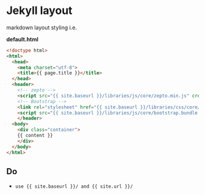 # Jekyll layout
markdown layout styling i.e.

**default.html**

```html
<!doctype html>
<html>
  <head>
    <meta charset="utf-8">
    <title>{{ page.title }}</title>
  </head>
  <header>
    <!-- zepto -->
    <script src="{{ site.baseurl }}/libraries/js/core/zepto.min.js" crossorigin="anonymous" referrerpolicy="no-referrer"></script> 
    <!-- Bootstrap -->
    <link rel="stylesheet" href="{{ site.baseurl }}/libraries/css/core/bootstrap.min.css">
    <script src="{{ site.baseurl }}/libraries/js/core/bootstrap.bundle.min.js"></script>
    </header>
  <body>
    <div class="container">
    {{ content }}
    </div>
  </body>
</html>
```

## Do
- `use {{ site.baseurl }}/ and {{ site.url }}/`